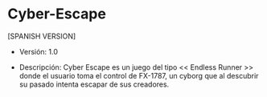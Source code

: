 # Cyber-Escape

[SPANISH VERSION]
  * Versión: 1.0
  
  * Descripción:
    Cyber Escape es un juego del tipo << Endless Runner >> donde el usuario toma el control de FX-1787, un cyborg que al descubrir su pasado intenta escapar de sus creadores.
  
  

